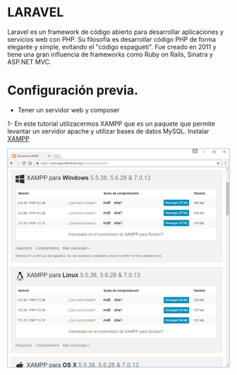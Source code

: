 # LARAVEL

Laravel es un framework de código abierto para desarrollar aplicaciones y servicios web con PHP. Su filosofía es desarrollar código PHP de forma elegante y simple, evitando el "código espagueti". Fue creado en 2011 y tiene una gran influencia de frameworks como Ruby on Rails, Sinatra y ASP.NET MVC.

# Configuración previa.

* Tener un servidor web y composer

1- En este tutorial utilizacermos XAMPP que es un paquete que permite levantar un servidor apache y utilizar bases de datos MySQL.
Instalar [XAMPP](https://www.apachefriends.org/es/download.html)

![](./images/xampp.jpg)
